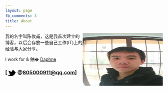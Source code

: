 ```yaml
---
layout: page
fb_comments: 3
title: About
---
```


<img src="/res/IMG_20150208_160447.jpg" width="256" height="170" align="right">

我的名字叫陈俊甫，这是我首次建立的博客，以后会存放一些自己工作(IT)上的经验与大家分享。


I work for & 鈾� [Daphne](http://www.daphne.com.cn//)




### [<img src="/res/twitter.png" width="29" height="20" style="display:inline-block;vertical-align:middle"> @805000911@qq.com]
